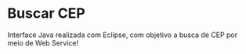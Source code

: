 # Buscar CEP
Interface Java realizada com Eclipse, com objetivo a busca de CEP por meio de Web Service!


